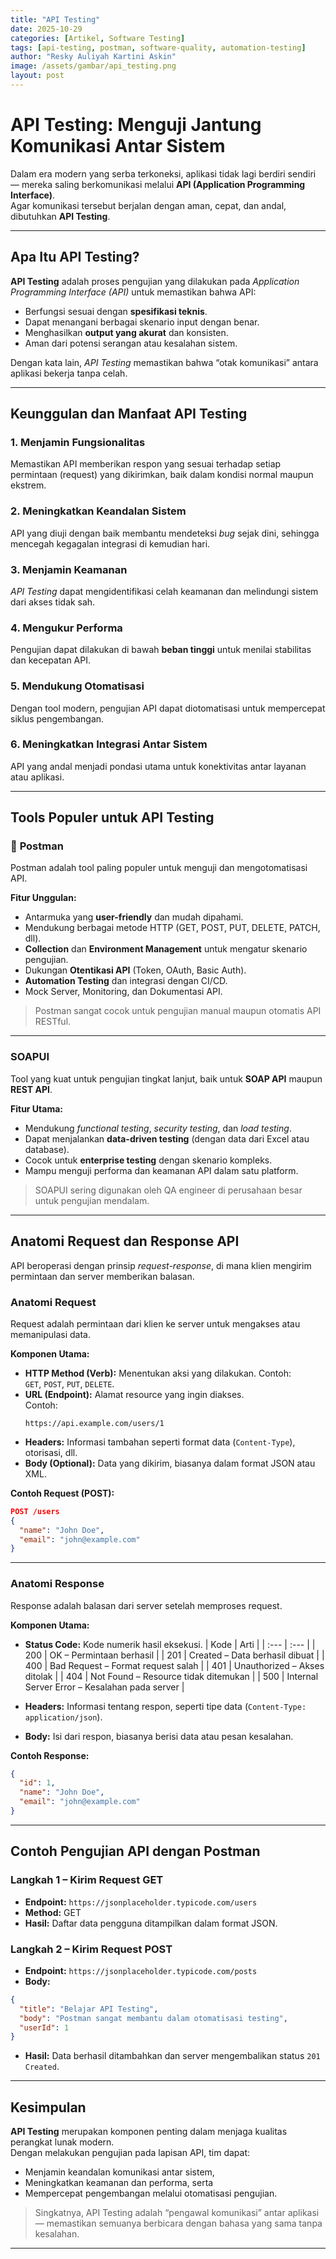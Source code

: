 ```yaml
---
title: "API Testing"
date: 2025-10-29
categories: [Artikel, Software Testing]
tags: [api-testing, postman, software-quality, automation-testing]
author: "Resky Auliyah Kartini Askin"
image: /assets/gambar/api_testing.png
layout: post
---
```


# API Testing: Menguji Jantung Komunikasi Antar Sistem

Dalam era modern yang serba terkoneksi, aplikasi tidak lagi berdiri sendiri — mereka saling berkomunikasi melalui **API (Application Programming Interface)**.  
Agar komunikasi tersebut berjalan dengan aman, cepat, dan andal, dibutuhkan **API Testing**.

---

## Apa Itu API Testing?

**API Testing** adalah proses pengujian yang dilakukan pada *Application Programming Interface (API)* untuk memastikan bahwa API:

- Berfungsi sesuai dengan **spesifikasi teknis**.
- Dapat menangani berbagai skenario input dengan benar.
- Menghasilkan **output yang akurat** dan konsisten.
- Aman dari potensi serangan atau kesalahan sistem.

Dengan kata lain, *API Testing* memastikan bahwa “otak komunikasi” antara aplikasi bekerja tanpa celah.

---

## Keunggulan dan Manfaat API Testing

### 1. Menjamin Fungsionalitas
Memastikan API memberikan respon yang sesuai terhadap setiap permintaan (request) yang dikirimkan, baik dalam kondisi normal maupun ekstrem.

### 2. Meningkatkan Keandalan Sistem
API yang diuji dengan baik membantu mendeteksi *bug* sejak dini, sehingga mencegah kegagalan integrasi di kemudian hari.

### 3. Menjamin Keamanan
*API Testing* dapat mengidentifikasi celah keamanan dan melindungi sistem dari akses tidak sah.

### 4. Mengukur Performa
Pengujian dapat dilakukan di bawah **beban tinggi** untuk menilai stabilitas dan kecepatan API.

### 5. Mendukung Otomatisasi
Dengan tool modern, pengujian API dapat diotomatisasi untuk mempercepat siklus pengembangan.

### 6. Meningkatkan Integrasi Antar Sistem
API yang andal menjadi pondasi utama untuk konektivitas antar layanan atau aplikasi.

---

## Tools Populer untuk API Testing

### 🔹 **Postman**
Postman adalah tool paling populer untuk menguji dan mengotomatisasi API.

**Fitur Unggulan:**
- Antarmuka yang **user-friendly** dan mudah dipahami.
- Mendukung berbagai metode HTTP (GET, POST, PUT, DELETE, PATCH, dll).
- **Collection** dan **Environment Management** untuk mengatur skenario pengujian.
- Dukungan **Otentikasi API** (Token, OAuth, Basic Auth).
- **Automation Testing** dan integrasi dengan CI/CD.
- Mock Server, Monitoring, dan Dokumentasi API.

> Postman sangat cocok untuk pengujian manual maupun otomatis API RESTful.

---

### **SOAPUI**
Tool yang kuat untuk pengujian tingkat lanjut, baik untuk **SOAP API** maupun **REST API**.

**Fitur Utama:**
- Mendukung *functional testing*, *security testing*, dan *load testing*.
- Dapat menjalankan **data-driven testing** (dengan data dari Excel atau database).
- Cocok untuk **enterprise testing** dengan skenario kompleks.
- Mampu menguji performa dan keamanan API dalam satu platform.

> SOAPUI sering digunakan oleh QA engineer di perusahaan besar untuk pengujian mendalam.

---

## Anatomi Request dan Response API

API beroperasi dengan prinsip *request-response*, di mana klien mengirim permintaan dan server memberikan balasan.

### **Anatomi Request**
Request adalah permintaan dari klien ke server untuk mengakses atau memanipulasi data.

**Komponen Utama:**
- **HTTP Method (Verb):** Menentukan aksi yang dilakukan. Contoh:  
  `GET`, `POST`, `PUT`, `DELETE`.
- **URL (Endpoint):** Alamat resource yang ingin diakses.  
  Contoh:  
  ```
  https://api.example.com/users/1
  ```
- **Headers:** Informasi tambahan seperti format data (`Content-Type`), otorisasi, dll.
- **Body (Optional):** Data yang dikirim, biasanya dalam format JSON atau XML.

**Contoh Request (POST):**
```json
POST /users
{
  "name": "John Doe",
  "email": "john@example.com"
}
```

---

### **Anatomi Response**
Response adalah balasan dari server setelah memproses request.

**Komponen Utama:**
- **Status Code:** Kode numerik hasil eksekusi.
  | Kode | Arti |
  | :--- | :--- |
  | 200 | OK – Permintaan berhasil |
  | 201 | Created – Data berhasil dibuat |
  | 400 | Bad Request – Format request salah |
  | 401 | Unauthorized – Akses ditolak |
  | 404 | Not Found – Resource tidak ditemukan |
  | 500 | Internal Server Error – Kesalahan pada server |

- **Headers:** Informasi tentang respon, seperti tipe data (`Content-Type: application/json`).
- **Body:** Isi dari respon, biasanya berisi data atau pesan kesalahan.

**Contoh Response:**
```json
{
  "id": 1,
  "name": "John Doe",
  "email": "john@example.com"
}
```

---

## Contoh Pengujian API dengan Postman

### Langkah 1 – Kirim Request GET
- **Endpoint:** `https://jsonplaceholder.typicode.com/users`
- **Method:** GET  
- **Hasil:** Daftar data pengguna ditampilkan dalam format JSON.

### Langkah 2 – Kirim Request POST
- **Endpoint:** `https://jsonplaceholder.typicode.com/posts`
- **Body:**
```json
{
  "title": "Belajar API Testing",
  "body": "Postman sangat membantu dalam otomatisasi testing",
  "userId": 1
}
```
- **Hasil:** Data berhasil ditambahkan dan server mengembalikan status `201 Created`.

---

## Kesimpulan

**API Testing** merupakan komponen penting dalam menjaga kualitas perangkat lunak modern.  
Dengan melakukan pengujian pada lapisan API, tim dapat:

- Menjamin keandalan komunikasi antar sistem,  
- Meningkatkan keamanan dan performa, serta  
- Mempercepat pengembangan melalui otomatisasi pengujian.

> Singkatnya, API Testing adalah “pengawal komunikasi” antar aplikasi — memastikan semuanya berbicara dengan bahasa yang sama tanpa kesalahan.

---